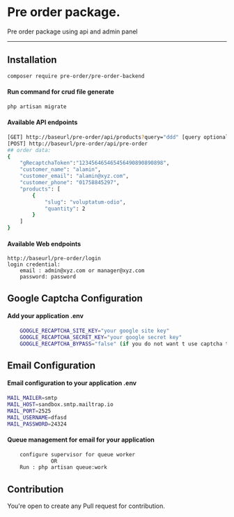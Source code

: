 # Pre order package.
Pre order package using api and admin panel

---

## Installation

```sh
composer require pre-order/pre-order-backend
```

#### Run command for crud file generate
```sh
php artisan migrate
```

#### Available API endpoints
```sh
[GET] http://baseurl/pre-order/api/products?query="ddd" [query optional]
[POST] http://baseurl/pre-order/api/pre-order
## order data:
{
    "gRecaptchaToken":"123456465465456490890890898",
    "customer_name": "alamin",
    "customer_email": "alamin@xyz.com",
    "customer_phone": "01758845297",
    "products": [
        {
            "slug": "voluptatum-odio",
            "quantity": 2
        }
    ]
}
```
#### Available Web endpoints
````
http://baseurl/pre-order/login
login credential:
    email : admin@xyz.com or manager@xyz.com
    password: password
````

## Google Captcha Configuration

#### Add your application .env
```sh
    GOOGLE_RECAPTCHA_SITE_KEY="your google site key"
    GOOGLE_RECAPTCHA_SECRET_KEY="your google secret key"
    GOOGLE_RECAPTCHA_BYPASS="false" (if you do not want t use captcha then set false else true)
```

## Email Configuration

#### Email configuration to your application .env
```sh
MAIL_MAILER=smtp
MAIL_HOST=sandbox.smtp.mailtrap.io
MAIL_PORT=2525
MAIL_USERNAME=dfasd
MAIL_PASSWORD=24324
```

#### Queue management for email for your application
```sh
    configure supervisor for queue worker
              OR
    Run : php artisan queue:work
```

## Contribution
You're open to create any Pull request for contribution.
